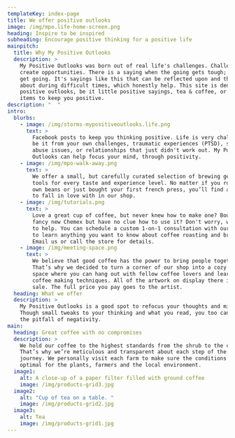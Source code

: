 ```yaml
---
templateKey: index-page
title: We offer positive outlooks
image: /img/mpo.life-home-screen.png
heading: Inspire to be inspired
subheading: Encourage positive thinking for a positive life
mainpitch:
  title: Why My Positive Outlooks
  description: >
    My Positive Outlooks was born out of real life's challenges. Challenges
    create opportunities. There is a saying when the going gets tough; the tough
    get going. It's sayings like this that can be reflected upon and thought
    about during difficult times, which honestly help. This site is dedicated to
    positive outlooks, be it little positive sayings, tea & coffee, or other
    items to keep you positive.    
description: "  "
intro:
  blurbs:
    - image: /img/storms-mypositiveoutlooks.life.png
      text: >
        Facebook posts to keep you thinking positive. Life is very challenging,
        be it from your own challenges, traumatic experiences (PTSD), substance
        abuse issues, or relationships that just didn't work out. My Positive
        Outlooks can help focus your mind, through positivity. 
    - image: /img/mpo-walk-away.png
      text: >
        We offer a small, but carefully curated selection of brewing gear and
        tools for every taste and experience level. No matter if you roast your
        own beans or just bought your first french press, you’ll find a gadget
        to fall in love with in our shop.
    - image: /img/tutorials.png
      text: >
        Love a great cup of coffee, but never knew how to make one? Bought a
        fancy new Chemex but have no clue how to use it? Don't worry, we’re here
        to help. You can schedule a custom 1-on-1 consultation with our baristas
        to learn anything you want to know about coffee roasting and brewing.
        Email us or call the store for details.
    - image: /img/meeting-space.png
      text: >
        We believe that good coffee has the power to bring people together.
        That’s why we decided to turn a corner of our shop into a cozy meeting
        space where you can hang out with fellow coffee lovers and learn about
        coffee making techniques. All of the artwork on display there is for
        sale. The full price you pay goes to the artist.
  heading: What we offer
  description: >
    My Positive Outlooks is a good spot to refocus your thoughts and mindset.
    Though small tweaks to your thinking and what you read, you too can overcome
    the pitfall of negativity. 
main:
  heading: Great coffee with no compromises
  description: >
    We hold our coffee to the highest standards from the shrub to the cup.
    That’s why we’re meticulous and transparent about each step of the coffee’s
    journey. We personally visit each farm to make sure the conditions are
    optimal for the plants, farmers and the local environment.
  image1:
    alt: A close-up of a paper filter filled with ground coffee
    image: /img/products-grid3.jpg
  image2:
    alt: "Cup of tea on a table. "
    image: /img/products-grid2.jpg
  image3:
    alt: Tea
    image: /img/products-grid1.jpg
---
```

